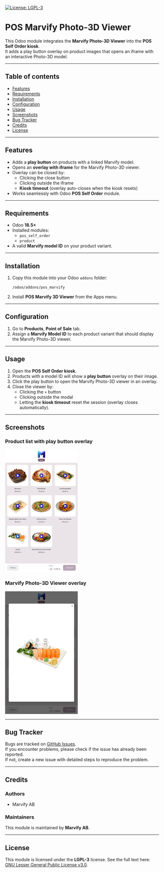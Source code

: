 [![License: LGPL-3](https://img.shields.io/badge/License-LGPL%20v3-blue.svg)](https://www.gnu.org/licenses/lgpl-3.0.html)

# POS Marvify Photo-3D Viewer

This Odoo module integrates the **Marvify Photo-3D Viewer** into the **POS Self Order kiosk**.  
It adds a play button overlay on product images that opens an iframe with an interactive Photo-3D model.

---

## Table of contents

- [Features](#features)
- [Requirements](#requirements)
- [Installation](#installation)
- [Configuration](#configuration)
- [Usage](#usage)
- [Screenshots](#screenshots)
- [Bug Tracker](#bug-tracker)
- [Credits](#credits)
- [License](#license)

---

## Features

- Adds a **play button** on products with a linked Marvify model.
- Opens an **overlay with iframe** for the Marvify Photo-3D viewer.
- Overlay can be closed by:
  - Clicking the close button
  - Clicking outside the iframe
  - **Kiosk timeout** (overlay auto-closes when the kiosk resets)
- Works seamlessly with Odoo **POS Self Order** module.

---

## Requirements

- Odoo **18.5+**
- Installed modules:
  - `pos_self_order`
  - `product`
- A valid **Marvify model ID** on your product variant.

---

## Installation

1. Copy this module into your Odoo `addons` folder:
   ```bash
   /odoo/addons/pos_marvify
   ```
2. Install **POS Marvify 3D Viewer** from the Apps menu.

---

## Configuration

1. Go to **Products**, **Point of Sale** tab.
2. Assign a **Marvify Model ID** to each product variant that should display the Marvify Photo-3D viewer.

---

## Usage

1. Open the **POS Self Order kiosk**.
2. Products with a model ID will show a **play button** overlay on their image.
3. Click the play button to open the Marvify Photo-3D viewer in an overlay.
4. Close the viewer by:
   - Clicking the `×` button
   - Clicking outside the modal
   - Letting the **kiosk timeout** reset the session (overlay closes automatically).

---

## Screenshots

### Product list with play button overlay
![Product list with play button](./static/description/screenshot_play_button.png)

### Marvify Photo-3D Viewer overlay
![Photo-3D viewer overlay open](./static/description/screenshot_viewer_overlay.png)

---

## Bug Tracker

Bugs are tracked on [GitHub Issues](https://github.com/Marvify/issues).  
If you encounter problems, please check if the issue has already been reported.  
If not, create a new issue with detailed steps to reproduce the problem.

---

## Credits

### Authors
- Marvify AB

### Maintainers
This module is maintained by **Marvify AB**.

---

## License

This module is licensed under the **LGPL-3** license.
See the full text here: [GNU Lesser General Public License v3.0](https://www.gnu.org/licenses/lgpl-3.0.html).

